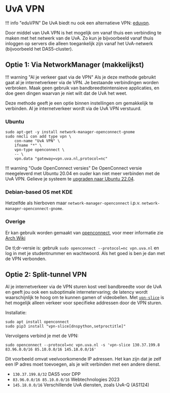 # UvA VPN

!!! info "eduVPN"
    De UvA biedt nu ook een alternatieve VPN: [eduvpn](./eduvpn.md).

Door middel van UvA VPN is het mogelijk om vanaf thuis een verbinding te maken met het netwerk van de UvA. Zo kun je bijvoorbeeld vanaf thuis inloggen op servers die alleen toegankelijk zijn vanaf het UvA-netwerk (bijvoorbeeld het DAS5-cluster).

## Optie 1: Via NetworkManager (makkelijkst)

!!! warning "Al je verkeer gaat via de VPN"
    Als je deze methode gebruikt gaat al je internetverkeer via de VPN. Je bestaande verbindingen worden verbroken. Maak geen gebruik van bandbreedteintensieve applicaties, en doe geen dingen waarvan je niet wilt dat de UvA het weet.

Deze methode geeft je een optie binnen instellingen om gemakkelijk te verbinden. Al je internetverkeer wordt via de UvA VPN verstuurd.

### Ubuntu

```
sudo apt-get -y install network-manager-openconnect-gnome
sudo nmcli con add type vpn \
    con-name "UvA VPN" \
    ifname "*" \
    vpn-type openconnect \
    -- \
    vpn.data "gateway=vpn.uva.nl,protocol=nc"
```

!!! warning "Oude OpenConnect versies"
    De OpenConnect versie meegeleverd met Ubuntu 20.04 en ouder kan niet meer verbinden met de UvA VPN. Gelieve je systeem te [upgraden naar Ubuntu 22.04](./onderhoud.md).

### Debian-based OS met KDE

Hetzelfde als hierboven maar `network-manager-openconnect` i.p.v. `network-manager-openconnect-gnome`.

### Overige
Er kan gebruik worden gemaakt van [openconnect](http://www.infradead.org/openconnect/index.html), voor meer informatie zie [Arch Wiki](https://wiki.archlinux.org/index.php/OpenConnect)

De tl;dr-versie is: gebruik `sudo openconnect --protocol=nc vpn.uva.nl` en log in met je studentnummer en wachtwoord. Als het goed is ben je dan met de VPN verbonden.

## Optie 2: Split-tunnel VPN

Al je internetverkeer via de VPN sturen kost veel bandbreedte voor de UvA en geeft jou ook een suboptimale internetervaring; de latency wordt waarschijnlijk te hoog om te kunnen gamen of videobellen. Met [`vpn-slice`](https://github.com/dlenski/vpn-slice) is het mogelijk alleen verkeer voor specifieke addressen door de VPN sturen.

Installatie:
```
sudo apt install openconnect
sudo pip3 install "vpn-slice[dnspython,setproctitle]"
```

Vervolgens verbind je met de VPN:
```
sudo openconnect --protocol=nc vpn.uva.nl -s 'vpn-slice 130.37.199.8 83.96.0.0/16 85.10.0.0/16 145.18.0.0/16'
```

Dit voorbeeld omvat veelvoorkomende IP adressen. Het kan zijn dat je zelf een IP adres moet toevoegen, als je wilt verbinden met een andere dienst.

- `130.37.199.8/32` DAS5 voor DPP
- `83.96.0.0/16 85.10.0.0/16` Webtechnologies 2023
- `145.18.0.0/16` Verschillende UvA diensten, zoals UvA-Q (AS1124)
